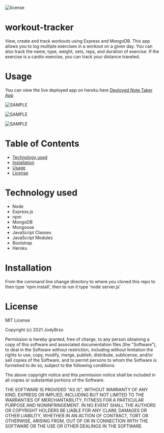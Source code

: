 ![license](https://img.shields.io/static/v1?label=license&message=MIT&color=brightgreen)

# workout-tracker
 View, create and track workouts using Express and MongoDB.  This app allows you to log multiple exercises in a workout on a given day. You can also track the name, type, weight, sets, reps, and duration of exercise. If the exercise is a cardio exercise, you can track your distance traveled.


# Usage
You can view the live deployed app on heroku here [Deployed Note Taker App ](https://brzo-workout-tracker.herokuapp.com/)


![SAMPLE](public/assets/img/mockup-start.png)

![SAMPLE](public/assets/img/mockup-add.png)

![SAMPLE](public/assets/img/mockup-stats.png)


# Table of Contents 

* [Technology used](#Technology%20used)
* [Installation](#Installation)
* [Usage](#Usage)
* [License](#License)


# Technology used

* Node
* Express.js
* npm
* MongoDB
* Mongoose
* JavaScript Classes
* JavaScript Modules
* Bootstrap
* Heroku


# Installation 

From the command line change directory to where you cloned this repo to then type 'npm install', then to run it type 'node server.js'


# License
MIT License

Copyright (c) 2021 JodyBrzo

Permission is hereby granted, free of charge, to any person obtaining a copy 
of this software and associated documentation files (the "Software"), to deal
in the Software without restriction, including without limitation the rights
to use, copy, modify, merge, publish, distribute, sublicense, and/or sell
copies of the Software, and to permit persons to whom the Software is
furnished to do so, subject to the following conditions:

The above copyright notice and this permission notice shall be included in all
copies or substantial portions of the Software.

THE SOFTWARE IS PROVIDED "AS IS", WITHOUT WARRANTY OF ANY KIND, EXPRESS OR
IMPLIED, INCLUDING BUT NOT LIMITED TO THE WARRANTIES OF MERCHANTABILITY,
FITNESS FOR A PARTICULAR PURPOSE AND NONINFRINGEMENT. IN NO EVENT SHALL THE
AUTHORS OR COPYRIGHT HOLDERS BE LIABLE FOR ANY CLAIM, DAMAGES OR OTHER
LIABILITY, WHETHER IN AN ACTION OF CONTRACT, TORT OR OTHERWISE, ARISING FROM,
OUT OF OR IN CONNECTION WITH THE SOFTWARE OR THE USE OR OTHER DEALINGS IN THE
SOFTWARE.